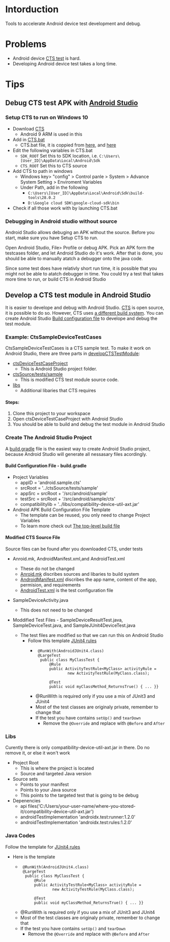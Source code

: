 # Intorduction
Tools to accelerate Android device test development and debug.
# Problems
- Android device [CTS test](https://source.android.com/compatibility/cts)  is hard.
- Developing Android device test takes a long time.
# Tips
## Debug CTS test APK with [Android Studio](https://developer.android.com/studio)
### Setup CTS to run on Windows 10
* Download [CTS](https://source.android.com/compatibility/cts/downloads)
    * Android 9 ARM is used in this
* Add in [CTS.bat](https://github.com/Alwin-Lin/development-debug-androidTest/tree/master/debugCTSTestAPK/android-cts/tools)
    * CTS.bat file, it is coppied from [here](https://scottj.idv.tw/blog/2017/05/07/android-cts-v2-under-windows/), and [here](https://github.com/northbright/Notes/blob/master/Android/cts/Run_CTS_under_Windows.md)
* Edit the following variables in CTS.bat
    * ```SDK_ROOT``` Set this to SDK location, i.e. ```C:\Users\[User_ID]\AppData\Local\Android\Sdk``` 
    * ```CTS_ROOT``` Set this to CTS source
* Add CTS to path in windows
    * Windows key> "config" > Control panle > System > Advance System Setting > Enviroment Variables
    * Under Path, add in the following
       * ```C:\Users\[User_ID]\AppData\Local\Android\Sdk\build-tools\28.0.2```
       * ```D:\Google cloud SDK\google-cloud-sdk\bin```
* Check if all those work with by launching CTS.bat
### Debugging in Android studio without source 
Android Studio allows debuging an APK without the source. Before you start, make sure you have Setup CTS to run. 

Open Android Studio, File> Profile or debug APK. Pick an APK form the testcases folder, and let Android Studio do it's work. After that is done, you should be able to manually atatch a debugger onto the java code.

Since some test does have relativly short run time, it is possible that you might not be able to atatch debugger in time. You could try a test that takes more time to run, or build CTS in Android Studio

## Develop a CTS test module in Android Studio
It is easier to develope and debug with Android Studio. [CTS](https://cs.android.com/android/platform/superproject/+/master:cts/;l=1?q=cts) is open source, it is possible to do so. However, CTS uses [a different build system](https://source.android.com/setup/build). You can create Android Studio [Build configuration file](https://developer.android.com/studio/build#build-files) to develope and debug the test module.

### Example: CtsSampleDeviceTestCases   
CtsSampleDeviceTestCases is a CTS sample test. To make it work on Android Studio, there are three parts in [developCTSTestModule](https://github.com/Alwin-Lin/development-debug-androidTest/tree/master/developCTSTestModule): 
* [ctsDeviceTestCaseProject](https://github.com/Alwin-Lin/development-debug-androidTest/tree/master/developCTSTestModule/ctsDeviceTestCaseProject) 
    * This is Android Studio project folder. 
* [ctsSource/tests/sample](https://github.com/Alwin-Lin/development-debug-androidTest/tree/master/developCTSTestModule/ctsSource/tests/sample)
    * This is modified CTS test module source code.
* [libs](https://github.com/Alwin-Lin/development-debug-androidTest/tree/master/developCTSTestModule/libs)
    * Additional libaries that CTS requires 
#### Steps: 
 1. Clone this project to your workspace
 2. Open ctsDeviceTestCaseProject with Android Studio
 3. You should be able to build and debug the test module in Android Studio 
 
### Create The Android Studio Project
A [build.gradle](https://github.com/Alwin-Lin/development-debug-androidTest/blob/master/developCTSTestModule/ctsDeviceTestCaseProject/build.gradle) file is the easiest way to create Android Studio project, because Android Studio will generate all nessasary files acordingly. 

#### Build Configuration File - build.gradle 
* Project Variables
    * appID = 'android.sample.cts'
    * srcRoot = '../ctsSource/tests/sample'
    * appSrc = srcRoot + '/src/android/sample'
    * testSrc = srcRoot + '/src/android/sample/cts'
    * compatibilitylib = '../libs/compatibility-device-util-axt.jar'
* Android APK Build Configuration File Template
    * The template can be reused, you only need to change Project Variables
    * To learn more check out [The top-level build file](https://developer.android.com/studio/build#top-level)
#### Modified CTS Source File 
Source files can be found after you downloaded CTS, under tests
* Anroid.mk, AndroidManifest.xml,and AndroidTest.xml
    * These do not be changed
    * [Anroid.mk](https://developer.android.com/ndk/guides/android_mk) discribes sources and libaries to build system
    * [AndroidManifest.xml](https://developer.android.com/guide/topics/manifest/manifest-intro) discribes the app name, content of the app, permision, and requirements
    * [AndroidTest.xml](https://source.android.com/devices/tech/test_infra/tradefed/testing/through-suite/android-test-structure) is the test configuration file
    
* SampleDeviceActivity.java
    * This does not need to be changed
* Moddified Test Files - SampleDeviceResultTest.java, SampleDeviceTest.java, and SampleJUnit4DeviceTest.java
    * The test files are modified so that we can run this on Android Studio
       * Follow this template  [JUnit4 rules](https://developer.android.com/training/testing/junit-rules)
          * ``` 
             @RunWith(AndroidJUnit4.class)
             @LargeTest
              public class MyClassTest {
                  @Rule
                  public ActivityTestRule<MyClass> activityRule =
                          new ActivityTestRule(MyClass.class);

                  @Test
                  public void myClassMethod_ReturnsTrue() { ... }}
           * @RunWith is required only if you use a mix of JUnit3 and JUnit4
           * Most of the test classes are originaly private, remember to change that
           * If the test you have contains `setUp()` and `tearDown`
              * Remove the `@Override` and replace with `@Before` and `After`
### Libs
Curently there is only compatibility-device-util-axt.jar in there. Do no remove it, or else it won't work

* Project Root
    * This is where the project is located
    * Source and targeted Java version
* Source sets
    * Points to your manifest
    * Points to your Java source
    * This points to the targeted test that is going to be debug
* Depenencies
    * api files('C:/Users/your-user-name/where-you-stored-it/compatibility-device-util-axt.jar')
    * androidTestImplementation 'androidx.test:<no emoji>runner:1.2.0'
    * androidTestImplementation 'androidx.test:rules:1.2.0'
### Java Codes 
Follow the template for [JUnit4 rules](https://developer.android.com/training/testing/junit-rules)
* Here is the template
    * ``` 
       @RunWith(AndroidJUnit4.class)
       @LargeTest
        public class MyClassTest {
            @Rule
            public ActivityTestRule<MyClass> activityRule =
                    new ActivityTestRule(MyClass.class);

            @Test
            public void myClassMethod_ReturnsTrue() { ... }}
     * @RunWith is required only if you use a mix of JUnit3 and JUnit4
     * Most of the test classes are originaly private, remember to change that
     * If the test you have contains `setUp()` and `tearDown`
        * Remove the `@Override` and replace with `@Before` and `After`
